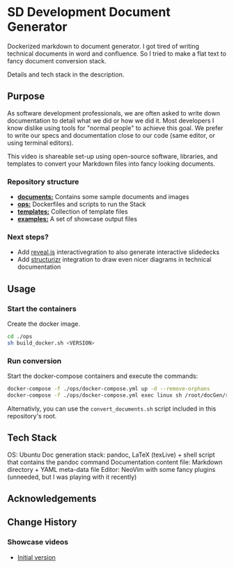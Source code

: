 # SD Development Document Generator
Dockerized markdown to document generator. 
I got tired of writing technical documents in word and confluence.
So I tried to make a flat text to fancy document conversion stack.  
  
Details and tech stack in the description.

## Purpose

As software development professionals, we are often asked to write down documentation to detail what we did or how we did it. Most developers I know dislike using tools for "normal people" to  achieve this goal. We prefer to write our specs and documentation close to our code (same editor, or using terminal editors).

This video is shareable set-up using open-source software, libraries, and templates to convert your Markdown files into fancy looking documents.

### Repository structure

* [**documents:**](./documents) Contains some sample documents and images
* [**ops:**](./ops) Dockerfiles and scripts to run the Stack
* [**templates:**](./ops/templates) Collection of template files 
* [**examples:**](./examples) A set of showcase output files 

### Next steps?

* Add [reveal.js](https://github.com/hakimel/reveal.js/) interactivegration to also generate interactive slidedecks
* Add [structurizr](https://structurizr.com/) integration to draw even nicer diagrams in technical documentation 

## Usage

### Start the containers

Create the docker image.
```bash
cd ./ops
sh build_docker.sh <VERSION>
```
### Run conversion

Start the docker-compose containers and execute the commands:

```bash
docker-compose -f ./ops/docker-compose.yml up -d --remove-orphans
docker-compose -f ./ops/docker-compose.yml exec linux sh /root/docGen/scripts/doc_runner.sh documents/document_sample.md document sdd-base
```

Alternativly, you can use the `convert_documents.sh` script included in this repository's root.

## Tech Stack

OS: Ubuntu
Doc generation stack: pandoc, LaTeX (texLive) + shell script that contains the pandoc command
Documentation content file: Markdown directory + YAML meta-data file
Editor: NeoVim with some fancy plugins (unneeded, but I was playing with it recently)

## Acknowledgements

## Change History 

### Showcase videos
* [Initial version](https://www.youtube.com/watch?v=N_aVZHArSS0)
